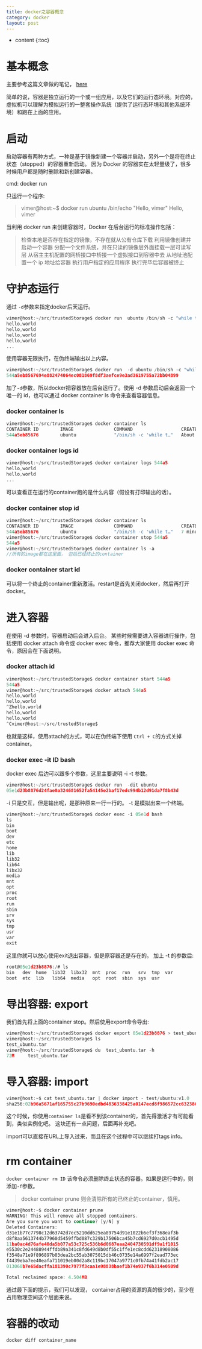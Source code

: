 ```yaml
---
title: docker之容器概念
category: docker
layout: post
---
```

* content
{:toc}

# 基本概念

主要参考这篇文章做的笔记， [here](https://yeasy.gitbook.io/docker_practice/container/run)

简单的说，容器是独立运行的一个或一组应用，以及它们的运行态环境。对应的，虚拟机可以理解为模拟运行的一整套操作系统（提供了运行态环境和其他系统环境）和跑在上面的应用。

# 启动

启动容器有两种方式，一种是基于镜像新建一个容器并启动，另外一个是将在终止状态（stopped）的容器重新启动。
因为 Docker 的容器实在太轻量级了，很多时候用户都是随时删除和新创建容器。

cmd: docker run 

只运行一个程序:

> vimer@host:~$ docker run ubuntu /bin/echo "Hello, vimer"
> Hello, vimer

当利用 docker run 来创建容器时，Docker 在后台运行的标准操作包括：
> 检查本地是否存在指定的镜像，不存在就从公有仓库下载
> 利用镜像创建并启动一个容器
> 分配一个文件系统，并在只读的镜像层外面挂载一层可读写层
> 从宿主主机配置的网桥接口中桥接一个虚拟接口到容器中去
> 从地址池配置一个 ip 地址给容器
> 执行用户指定的应用程序
> 执行完毕后容器被终止

# 守护态运行

通过 `-d`参数来指定docker后天运行。

```c
vimer@host:~/src/trustedStorage$ docker run  ubuntu /bin/sh -c "while true; do echo hello,world; sleep 1; done"
hello,world
hello,world
hello,world
hello,world
...
```
使用容器无限执行，在伪终端输出以上内容。

```c
vimer@host:~/src/trustedStorage$ docker run  -d ubuntu /bin/sh -c "while true; do echo hello,world; sleep 1; done"
544a5eb8567694e882474064ec081869f8df3aefce9e3ad3619755a72bb04899
```
加了`-d`参数，所以docker把容器放在后台运行了。使用 -d 参数启动后会返回一个唯一的 id，也可以通过 docker container ls 命令来查看容器信息。

### docker container ls

```c
vimer@host:~/src/trustedStorage$ docker container ls
CONTAINER ID        IMAGE               COMMAND                  CREATED              STATUS              PORTS               NAMES
544a5eb85676        ubuntu              "/bin/sh -c 'while t…"   About a minute ago   Up About a minute                       heuristic_euclid
```

### docker container logs id

```c
vimer@host:~/src/trustedStorage$ docker container logs 544a5
hello,world
hello,world
...
```
可以查看正在运行的container跑的是什么内容（假设有打印输出的话）。

### docker container stop id

```c
vimer@host:~/src/trustedStorage$ docker container ls
CONTAINER ID        IMAGE               COMMAND                  CREATED             STATUS              PORTS               NAMES
544a5eb85676        ubuntu              "/bin/sh -c 'while t…"   7 minutes ago       Up 7 minutes                            heuristic_euclid
vimer@host:~/src/trustedStorage$ docker container stop 544a5
544a5
vimer@host:~/src/trustedStorage$ docker container ls -a
//所有的image都在这里面， 包括已经终止的container
```

### docker container start id

可以将一个终止的container重新激活。restart是首先关闭docker，然后再打开docker。

# 进入容器

在使用 -d 参数时，容器启动后会进入后台。
某些时候需要进入容器进行操作，包括使用 docker attach 命令或 docker exec 命令，推荐大家使用 docker exec 命令，原因会在下面说明。

### docker attach id

```c
vimer@host:~/src/trustedStorage$ docker container start 544a5
544a5
vimer@host:~/src/trustedStorage$ docker attach 544a5
hello,world
hello,world
^Zhello,world
hello,world
hello,world
^Cvimer@host:~/src/trustedStorage$
```
也就是这样，使用attach的方式，可以在伪终端下使用 `Ctrl + C`的方式关掉container。

### docker exec -it ID bash

docker exec 后边可以跟多个参数，这里主要说明 -i -t 参数。

```c
vimer@host:~/src/trustedStorage$ docker run  -dit ubuntu
05e1d23b8876d24fae0a324681652fa54145e2baf17edc994b12d91da7f8b43d
```

-i 只是交互，但是输出呢，是那种原来一行一行的。 -t 是模拟出来一个终端。

```c
vimer@host:~/src/trustedStorage$ docker exec -i 05e1d bash
ls
bin
boot
dev
etc
home
lib
lib32
lib64
libx32
media
mnt
opt
proc
root
run
sbin
srv
sys
tmp
usr
var
exit
```
这里你就可以放心使用exit退出容器，但是原容器还是存在的。
加上 -t 的参数后:

```c
root@05e1d23b8876:/# ls
bin   dev  home  lib32  libx32  mnt  proc  run   srv  tmp  var
boot  etc  lib   lib64  media   opt  root  sbin  sys  usr
```

# 导出容器: export

我们首先将上面的container stop。然后使用export命令导出:

```c
vimer@host:~/src/trustedStorage$ docker export 05e1d23b8876 > test_ubuntu.tar
vimer@host:~/src/trustedStorage$ ls
test_ubuntu.tar
vimer@host:~/src/trustedStorage$ du  test_ubuntu.tar -h
72M     test_ubuntu.tar
```

# 导入容器: import

```c
vimer@host:~$ cat test_ubuntu.tar | docker import - test/ubuntu:v1.0
sha256:02b96a5671af165755c27b9690edbd4836338425a0147ecd8f986572cc632386
```
这个时候，你使用`container ls`是看不到该container的，首先得激活才有可能看到，类似实例化吧。
这块还有一点问题，后面再补充吧。

import可以直接在URL上导入过来，而且在这个过程中可以继续打tags info。

# rm container

`docker container rm ID`
该命令必须删除终止状态的容器。如果是运行中的，则添加`-f`参数。
>  docker container prune
则会清除所有的已终止的container，慎用。

```c
vimer@host:~$ docker container prune
WARNING! This will remove all stopped containers.
Are you sure you want to continue? [y/N] y
Deleted Containers:
d31e1b77c7798c12d63742d7ec5210dd625ea89754d91e1022b6ef3f368eaf3b
d8f8aa5613744b77960d5459ffbd087c329b17506bca45b7cd6927d0acb1495d
11ba0ac4d76afe40da5b077a53c725c536b6d0687eaa2404730591df9a1f1015
e5530c2e24488944ffdb89a341c8fd649d8b0df55c1ffe1ec8cdd62318908086
f3548a71e9f896897b03dea2bc55ab3075015db46c0735e14a6997f2ead773ec
f4439eba7ee40eafa711019eb00d2a8c119bc17047a9771c0fb74a41fdb2ac17
013060b7e65dacffa181390c7977f3caa1e98838baef1b74e937f6b314e0509d

Total reclaimed space: 4.504MB
```
通过最下面的提示，我们可以发现， container占用的资源的真的很少的，至少在占用物理空间这个层面来说。

# 容器的改动

```c
docker diff container_name
```

